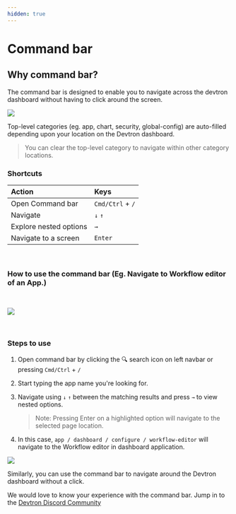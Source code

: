 ```yaml
---
hidden: true
---
```


# Command bar
## Why command bar?
The command bar is designed to enable you to navigate across the devtron dashboard without having to click around the screen.

![](https://devtron-public-asset.s3.us-east-2.amazonaws.com/images/command-bar/command-bar-parts.png)

Top-level categories (eg. app, chart, security, global-config) are auto-filled depending upon your location on the Devtron dashboard.

> You can clear the top-level category to navigate within other category locations.

### Shortcuts
| Action | Keys |
| :--- | :--- |
| Open Command bar | `Cmd/Ctrl` + `/` |
| Navigate | `↓` `↑`|
| Explore nested options | `→` |
| Navigate to a screen | `Enter` |

<br/>

### How to use the command bar (Eg. Navigate to Workflow editor of an App.)

<br/>

![](https://devtron-public-asset.s3.us-east-2.amazonaws.com/images/command-bar/cmd-bar.gif)

<br/>

### Steps to use

1. Open command bar by clicking the 🔍 search icon on left navbar or pressing `Cmd/Ctrl` + `/`

2. Start typing the app name you're looking for.

3. Navigate using `↓` `↑` between the matching results and press `→` to view nested options.

   > Note: Pressing Enter on a highlighted option will navigate to the selected page location.

4. In this case, `app / dashboard / configure / workflow-editor` will navigate to the Workflow editor in dashboard application.

![](https://devtron-public-asset.s3.us-east-2.amazonaws.com/images/command-bar/cmdbar-workflow-editor-path.png)

Similarly, you can use the command bar to navigate around the Devtron dashboard without a click.

We would love to know your experience with the command bar. Jump in to the [Devtron Discord Community](https://discord.gg/jsRG5qx2gp)

